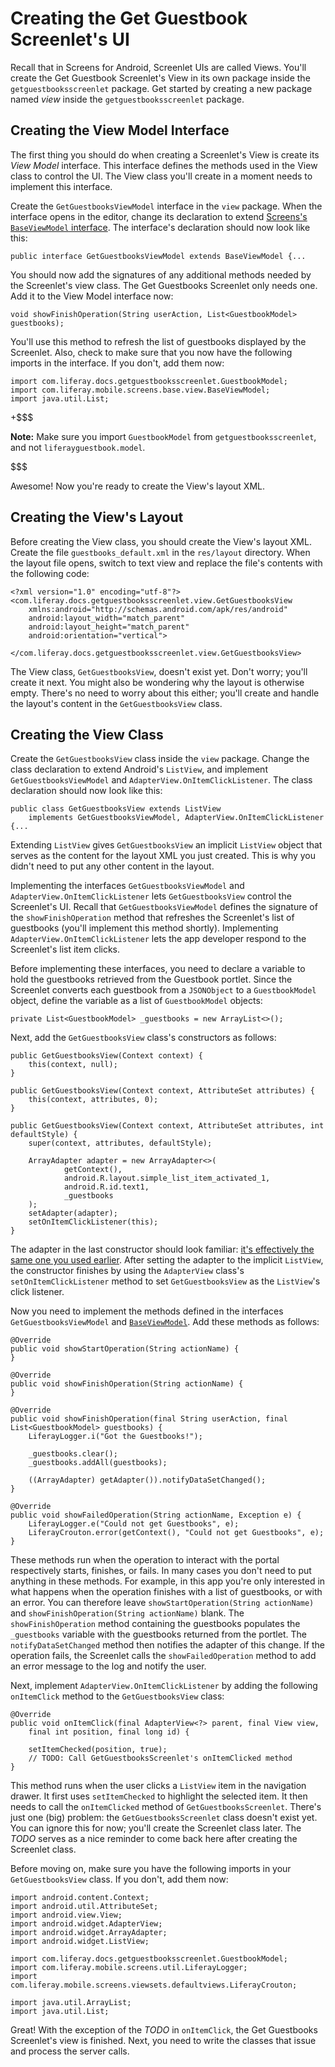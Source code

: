 # Creating the Get Guestbook Screenlet's UI

Recall that in Screens for Android, Screenlet UIs are called Views. You'll 
create the Get Guestbook Screenlet's View in its own package inside the 
`getguestbooksscreenlet` package. Get started by creating a new package named 
*view* inside the `getguestbooksscreenlet` package. 

## Creating the View Model Interface

The first thing you should do when creating a Screenlet's View is create its 
*View Model* interface. This interface defines the methods used in the View 
class to control the UI. The View class you'll create in a moment needs to 
implement this interface. 

Create the `GetGuestbooksViewModel` interface in the `view` package. When the 
interface opens in the editor, change its declaration to extend 
[Screens's `BaseViewModel` interface](https://github.com/liferay/liferay-screens/blob/1.2.0/android/library/core/src/main/java/com/liferay/mobile/screens/base/view/BaseViewModel.java). 
The interface's declaration should now look like this:

    public interface GetGuestbooksViewModel extends BaseViewModel {...

You should now add the signatures of any additional methods needed by the 
Screenlet's view class. The Get Guestbooks Screenlet only needs one. Add it to 
the View Model interface now: 

    void showFinishOperation(String userAction, List<GuestbookModel> guestbooks);

You'll use this method to refresh the list of guestbooks displayed by the 
Screenlet. Also, check to make sure that you now have the following imports in 
the interface. If you don't, add them now: 

    import com.liferay.docs.getguestbooksscreenlet.GuestbookModel;
    import com.liferay.mobile.screens.base.view.BaseViewModel;
    import java.util.List;

+$$$

**Note:** Make sure you import `GuestbookModel` from `getguestbooksscreenlet`, 
and not `liferayguestbook.model`.

$$$

Awesome! Now you're ready to create the View's layout XML.

## Creating the View's Layout

Before creating the View class, you should create the View's layout XML. Create 
the file `guestbooks_default.xml` in the `res/layout` directory. When the layout 
file opens, switch to text view and replace the file's contents with the 
following code: 

    <?xml version="1.0" encoding="utf-8"?>
    <com.liferay.docs.getguestbooksscreenlet.view.GetGuestbooksView
        xmlns:android="http://schemas.android.com/apk/res/android"
        android:layout_width="match_parent"
        android:layout_height="match_parent"
        android:orientation="vertical">

    </com.liferay.docs.getguestbooksscreenlet.view.GetGuestbooksView>

The View class, `GetGuestbooksView`, doesn't exist yet. Don't worry; you'll 
create it next. You might also be wondering why the layout is otherwise empty. 
There's no need to worry about this either; you'll create and handle the 
layout's content in the `GetGuestbooksView` class. 

## Creating the View Class

Create the `GetGuestbooksView` class inside the `view` package. Change the class 
declaration to extend Android's `ListView`, and implement 
`GetGuestbooksViewModel` and `AdapterView.OnItemClickListener`. The class 
declaration should now look like this: 

    public class GetGuestbooksView extends ListView 
        implements GetGuestbooksViewModel, AdapterView.OnItemClickListener {...

Extending `ListView` gives `GetGuestbooksView` an implicit `ListView` object 
that serves as the content for the layout XML you just created. This is why you 
didn't need to put any other content in the layout. 

Implementing the interfaces `GetGuestbooksViewModel` and 
`AdapterView.OnItemClickListener` lets `GetGuestbooksView` control the 
Screenlet's UI. Recall that `GetGuestbooksViewModel` defines the signature of 
the `showFinishOperation` method that refreshes the Screenlet's list of 
guestbooks (you'll implement this method shortly). Implementing 
`AdapterView.OnItemClickListener` lets the app developer respond to the 
Screenlet's list item clicks. 

Before implementing these interfaces, you need to declare a variable to hold the 
guestbooks retrieved from the Guestbook portlet. Since the Screenlet converts 
each guestbook from a `JSONObject` to a `GuestbookModel` object, define the 
variable as a list of `GuestbookModel` objects: 

    private List<GuestbookModel> _guestbooks = new ArrayList<>();

Next, add the `GetGuestbooksView` class's constructors as follows:

    public GetGuestbooksView(Context context) {
        this(context, null);
    }

    public GetGuestbooksView(Context context, AttributeSet attributes) {
        this(context, attributes, 0);
    }

    public GetGuestbooksView(Context context, AttributeSet attributes, int defaultStyle) {
        super(context, attributes, defaultStyle);

        ArrayAdapter adapter = new ArrayAdapter<>(
                getContext(),
                android.R.layout.simple_list_item_activated_1,
                android.R.id.text1,
                _guestbooks
        );
        setAdapter(adapter);
        setOnItemClickListener(this);
    }

The adapter in the last constructor should look familiar: 
[it's effectively the same one you used earlier](http://www.liferay.com/). 
After setting the adapter to the implicit `ListView`, the constructor finishes 
by using the `AdapterView` class's `setOnItemClickListener` method to set 
`GetGuestbooksView` as the `ListView`'s click listener. 

Now you need to implement the methods defined in the interfaces 
`GetGuestbooksViewModel` and 
[`BaseViewModel`](https://github.com/liferay/liferay-screens/blob/1.2.0/android/library/core/src/main/java/com/liferay/mobile/screens/base/view/BaseViewModel.java). 
Add these methods as follows: 

    @Override
    public void showStartOperation(String actionName) {
    }

    @Override
    public void showFinishOperation(String actionName) {
    }

    @Override
    public void showFinishOperation(final String userAction, final List<GuestbookModel> guestbooks) {
        LiferayLogger.i("Got the Guestbooks!");

        _guestbooks.clear();
        _guestbooks.addAll(guestbooks);

        ((ArrayAdapter) getAdapter()).notifyDataSetChanged();
    }

    @Override
    public void showFailedOperation(String actionName, Exception e) {
        LiferayLogger.e("Could not get Guestbooks", e);
        LiferayCrouton.error(getContext(), "Could not get Guestbooks", e);
    }

These methods run when the operation to interact with the portal respectively 
starts, finishes, or fails. In many cases you don't need to put anything in 
these methods. For example, in this app you're only interested in what happens 
when the operation finishes with a list of guestbooks, or with an error. 
You can therefore leave `showStartOperation(String actionName)` and 
`showFinishOperation(String actionName)` blank. The `showFinishOperation` method 
containing the guestbooks populates the `_guestbooks` variable with the 
guestbooks returned from the portlet. The `notifyDataSetChanged` method then 
notifies the adapter of this change. If the operation fails, the Screenlet calls 
the `showFailedOperation` method to add an error message to the log and notify 
the user. 

Next, implement `AdapterView.OnItemClickListener` by adding the following 
`onItemClick` method to the `GetGuestbooksView` class: 

    @Override
    public void onItemClick(final AdapterView<?> parent, final View view, 
        final int position, final long id) {
        
        setItemChecked(position, true);
        // TODO: Call GetGuestbooksScreenlet's onItemClicked method
    }

This method runs when the user clicks a `ListView` item in the navigation 
drawer. It first uses `setItemChecked` to highlight the selected item. It then 
needs to call the `onItemClicked` method of `GetGuestbooksScreenlet`. There's 
just one (big) problem: the `GetGuestbooksScreenlet` class doesn't exist yet. 
You can ignore this for now; you'll create the Screenlet class later. The *TODO* 
serves as a nice reminder to come back here after creating the Screenlet class.

Before moving on, make sure you have the following imports in your 
`GetGuestbooksView` class. If you don't, add them now:

    import android.content.Context;
    import android.util.AttributeSet;
    import android.view.View;
    import android.widget.AdapterView;
    import android.widget.ArrayAdapter;
    import android.widget.ListView;

    import com.liferay.docs.getguestbooksscreenlet.GuestbookModel;
    import com.liferay.mobile.screens.util.LiferayLogger;
    import com.liferay.mobile.screens.viewsets.defaultviews.LiferayCrouton;

    import java.util.ArrayList;
    import java.util.List;

Great! With the exception of the *TODO* in `onItemClick`, the Get Guestbooks 
Screenlet's view is finished. Next, you need to write the classes that issue and 
process the server calls. 
